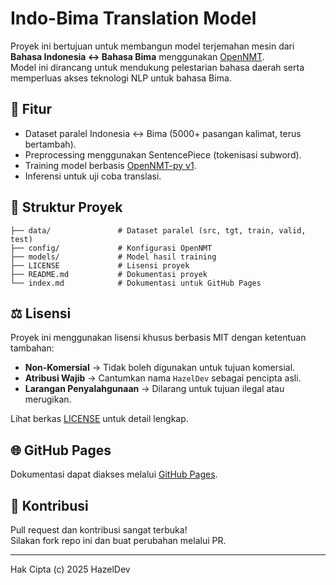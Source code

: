 # Indo-Bima Translation Model

Proyek ini bertujuan untuk membangun model terjemahan mesin dari **Bahasa Indonesia ↔ Bahasa Bima** menggunakan [OpenNMT](https://opennmt.net/).  
Model ini dirancang untuk mendukung pelestarian bahasa daerah serta memperluas akses teknologi NLP untuk bahasa Bima.

## 🚀 Fitur
- Dataset paralel Indonesia ↔ Bima (5000+ pasangan kalimat, terus bertambah).
- Preprocessing menggunakan SentencePiece (tokenisasi subword).
- Training model berbasis [OpenNMT-py v1](https://github.com/OpenNMT/OpenNMT-py).
- Inferensi untuk uji coba translasi.

## 📂 Struktur Proyek
```
├── data/               # Dataset paralel (src, tgt, train, valid, test)
├── config/             # Konfigurasi OpenNMT
├── models/             # Model hasil training
├── LICENSE             # Lisensi proyek
├── README.md           # Dokumentasi proyek
└── index.md            # Dokumentasi untuk GitHub Pages
```

## ⚖️ Lisensi
Proyek ini menggunakan lisensi khusus berbasis MIT dengan ketentuan tambahan:
- **Non-Komersial** → Tidak boleh digunakan untuk tujuan komersial.
- **Atribusi Wajib** → Cantumkan nama `HazelDev` sebagai pencipta asli.
- **Larangan Penyalahgunaan** → Dilarang untuk tujuan ilegal atau merugikan.

Lihat berkas [LICENSE](LICENSE) untuk detail lengkap.

## 🌐 GitHub Pages
Dokumentasi dapat diakses melalui [GitHub Pages](https://hazelnutdev.github.io/OpenNMT-Indonesia-Bima/?no-cache=1).

## 🤝 Kontribusi
Pull request dan kontribusi sangat terbuka!  
Silakan fork repo ini dan buat perubahan melalui PR.

---
Hak Cipta (c) 2025 HazelDev
